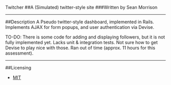 Twitcher
##A (Simulated) twitter-style site
###Written by Sean Morrison
***
##Description
A Pseudo twitter-style dashboard, implemented in Rails.
Implements AJAX for form popups, and user authentication via Devise.

TO-DO:
There is some code for adding and displaying followers, but it is not fully implemented yet.
Lacks unit & integration tests. Not sure how to get Devise to play nice with those.  Ran out of time (approx. 11 hours for this assessment).

***
##Licensing
- [MIT](http://opensource.org/licenses/MIT)


